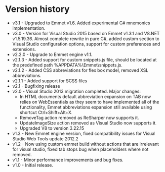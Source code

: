 # Version history

* v3.1 - Upgraded to Emmet v1.6. Added experimental C# mnemonics implementation.
* v3.0 - Version for Visual Studio 2015 based on Emmet v1.3.1 and V8.NET v1.5.19.36. Almost complete rewrite in pure C#, added custom section to Visual Studio configuration options, support for custom preferences and extensions.
* v2.2.0 - Upgrade to Emmet engine v1.1.
* v2.1.3 - Added support for custom snippets.js file, should be located at the predefined path %APPDATA%\Emmet\snippets.js.
* v2.1.2 - Added CSS abbreviations for flex box model, removed XSL abbreviations.
* v2.1.1 - Added support for SCSS files
* v2.1 - Bugfixing release
* v2.0 - Visual Studio 2013 migration completed. Major changes:
    * In HTML documents default abbreviation expansion on TAB now relies on WebEssentials as they seem to have implemented all of the functionality, Emmet abbreviations expansion still available using shortcut Ctrl+Shift+Alt+X.
    * RemoveTag action removed as ReSharper now supports it.
    * UpdateImageSize action removed as Visual Studio now supports it.
    * Upgraded V8 to version 3.22.15
* v1.3 - New Emmet engine version, fixed compatibility issues for Visual Studio Web Tools update 2012.2
* v1.2 - Now using custom emmet build without actions that are irrelevant for visual studio, fixed tab stops bug when placeholders where not removed.
* v1.1 - Minor performance improvements and bug fixes.
* v1.0 - Initial release.